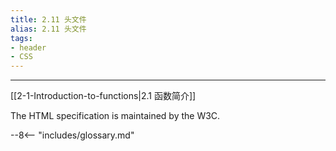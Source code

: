 ```yaml
---
title: 2.11 头文件
alias: 2.11 头文件
tags:
- header
- CSS
--- 
```

---

[[2-1-Introduction-to-functions|2.1 函数简介]]

The HTML specification is maintained by the W3C.

--8<-- "includes/glossary.md"


